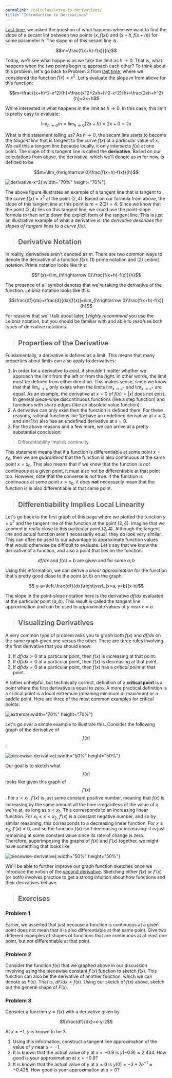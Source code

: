 ```yaml
---
permalink: /calculus/intro-to-derivatives/
title: "Introduction to Derivatives"
---
```


[Last time](/calculus/limits-and-continuity/index.html), we asked the question of what happens when we want to find the slope of a secant lint between two points $(x, f(x))$ and $(x+h, f(x+h))$ for some parameter $h$. The slope $m$ of this secant line is

$$m=\frac{f(x+h)-f(x)}{h}$$

Today, we'll see what happens as we take the limit as $h\rightarrow 0$. That is, what happens when the two points begin to approach each other? To think about this problem, let's go back to Problem 3 from [last time](/calculus/limits-and-continuity/index.html), where we considered the function $f(x)=x^2$. Let's evaluate the slope $m$ from above for this function:

$$m=\frac{(x+h)^2-x^2}{h}=\frac{x^2+2xh+h^2-x^2}{h}=\frac{2xh+h^2}{h}=2x+h$$

We're interested in what happens in the limit as $h\rightarrow 0$. In this case, this limit is pretty easy to evaluate:

$$\lim_{h\rightarrow 0}m=\lim_{h\rightarrow 0}(2x+h)=2x+0=2x$$

What is this statement telling us? As $h\rightarrow 0$, the secant line starts to become the _tangent line_ that is tangent to the curve $f(x)$ at a particular value of $x$. We call this a tangent line because locally, it only intersects $f(x)$ at one point. The slope of this tangent line is called the **derivative**. Based on our calculations from above, the derivative, which we'll denote as $m$ for now, is defined to be

$$m=\lim_{h\rightarrow 0}\frac{f(x+h)-f(x)}{h}$$

![derivative-x^2](/assets/images/derivative-1.png){:width="70%" height="70%"}

The above figure illustrates an example of a tangent line that is tangent to the curve $f(x)=x^2$ at the point $(2, 4)$. Based on our formula from above, the slope of this tangent line at this point is $m=2(2)=4$. Since we know that the point $(2, 4)$ lies on this tangent line, we could use the point-slope formula to then write down the explicit form of the tangent line. This is just an illustrative example of what a derivative is: _the derivative describes the slopes of tangent lines to a curve $f(x)$_.

> ## Derivative Notation

In reality, derivatives aren't denoted as $m$. There are two common ways to denote the derivative of a function $f(x)$: (1) prime notation and (2) Leibniz notation. Prime notation looks like this:

$$f'(x)=\lim_{h\rightarrow 0}\frac{f(x+h)-f(x)}{h}$$

The presence of a $'$ symbol denotes that we're taking the derivative of the function. Leibniz notation looks like this:

$$\frac{df}{dx}=\frac{d}{dx}[f(x)]=\lim_{h\rightarrow 0}\frac{f(x+h)-f(x)}{h}$$

For reasons that we'll talk about later, I _highly recommend_ you use the Leibniz notation, but you should be familiar with and able to read/use both types of derivative notations.

> ## Properties of the Derivative

Fundamentally, a derivative is defined as a limit. This means that many properties about limits can also apply to derivatives:

  1. In order for a derivative to exist, it shouldn't matter whether we approach the limit from the left or from the right. In other words, the limit must be defined from either direction. This makes sense, since we know that that $\lim_{x\rightarrow c}$ only exists when the limits $\lim_{x\rightarrow c^-}$ and $\lim_{x\rightarrow c^+}$ are equal. As an example, the derivative at $x=0$ of $f(x)=\vert x\vert$ does not exist. In general piece-wise discontinuous functions (like a step function) and functions with sharp edges (like an absolute value function).
  2. A derivative can only exist then the function is defined there. For these reasons, rational functions like $1/x$ have an undefined derivative at $x=0$, and $\sin(1/x)$ also has an undefined derivative at $x=0$.
  3. For the above reasons and a few more, we can arrive at a pretty substantial conclusion:

> Differentiability implies continuity.

This statement means that if a function is differentiable at some point $x=x_0$, then we are _guaranteed_ that the function is also continuous at the same point $x=x_0$. This also means that if we know that the function is _not_ continuous at a given point, it must also not be differentiable at that point too. However, note that the converse is not true: if the function is continuous at some point $x=x_0$, it does **not** necessarily mean that the function is is also differentiable at that same point.

> ## Differentiability Implies Local Linearity

Let's go back to the first graph of this page where we plotted the function $y=x^2$ and the tangent line of this function at the point $(2, 4)$. Imagine that we zoomed in really close to this particular point $(2, 4)$. Although the tangent line and actual function aren't necessarily equal, they do look very similar. This can often be used to our advantage to approximate function values that would otherwise be difficult to evaluate. Let's say that we know the derivative of a function, and also a point that lies on the function:

$$ df/dx\text{ and }f(a)=b\text{ are given and for some }a, b$$

Using this information, we can derive a _linear approximation_ for the function that's pretty good close to the point $(a, b)$ on the graph.

$$ y-a=\left.\frac{df}{dx}\right\vert_{x=a, y=b}(x-b)$$

The slope in the point-slope notation here is the derivative $df/dx$ evaluated at the particular point $(a, b)$. This result is called the tangent line approximation and can be used to approximate values of $y$ near $x=a$.

> ## Visualizing Derivatives

A very common type of problem asks you to graph both $f(x)$ and $df/dx$ on the same graph given one versus the other. There are three rules involving the first derivative that you should know:

  1. If $df/dx>0$ at a particular point, then $f(x)$ is increasing at that point.
  2. If $df/dx<0$ at a particular point, then $f(x)$ is decreasing at that point.
  3. If $df/dx=0$ at a particular point, then $f(x)$ has a _critical point_ at that point.

A rather unhelpful, but technically correct, definition of a **critical point** is a point where the first derivative is equal to zero. A more practical definition is a critical point is a local extremum (meaning minimum or maximum) or a saddle point. Here are three of the most common examples for critical points:

![extrema](/assets/images/extrema.png){:width="70%" height="70%"}

Let's go over a simple example to illustrate this. Consider the following graph of the derivative of $$f(x)$$:

![piecewise-derivative](/assets/images/piecewise-derivative.png){:width="50%" height="50%"}

Our goal is to sketch what $$f(x)$$ looks like given this graph of $$f'(x)$$. For $x<x_1$, $f'(x)$ is just some constant positive number, meaning that $f(x)$ is increasing by the same amount all the time irregardless of the value of $x$ we're at, so long as $x<x_1$. This corresponds to an increasing linear function. For $x_1\leq x<x_2$, $f'(x)$ is a constant negative number, and so by similar reasoning, this corresponds to a decreasing linear function. For $x\geq x_2$, $f'(x)=0$, and so the function $f(x)$ isn't decreasing or increasing: it is just remaining at some constant value since its rate of change is zero. Therefore, superimposing the graphs of $f(x)$ and $f'(x)$ together, we might have something that looks like

![piecewise-derivative](/assets/images/piecewise-derivative-2.png){:width="50%" height="50%"}

We'll be able to further improve our graph function sketches once we introduce the notion of the [second derivative](/calculus/higher-order-derivatives/index.html). Sketching either $f(x)$ or $f'(x)$ (or both) involves practice to get a strong intuition about how functions and their derivatives behave.

> ## Exercises

### Problem 1

Earlier, we asserted that just because a function is continuous at a given point does not mean that it is also differentiable at that same point. Give two different examples of shapes of functions that are continuous at at least one point, but not differentiable at that point.

### Problem 2

Consider the function $f(x)$ that we graphed above in our discussion involving using the piecewise constant $f'(x)$ function to sketch $f(x)$. This function can also be the derivative of another function, which we can denote as $F(x)$. That is, $dF/dx=f(x)$. Using our sketch of $f(x)$ above, sketch out the general shape of $F(x)$. 

### Problem 3

Consider a function $y=f(x)$ with a derivative given by

$$\frac{df}{dx}=x-y-2$$

At $x=-1$, $y$ is known to be $3$.

  1. Using this information, construct a tangent line approximation of the value of $y$ near $x=-1$. 
  2. It is known that the actual value of $y$ at $x=-0.9$ is $y(-0.9)\approx 2.434$. How good is your approximation at $x=-0.9$?
  3. It is known that the actual value of $y$ at $x=0$ is $y(0)=-3+7e^{-1}\approx -0.425$. How good is your approximation at $x=0$?
